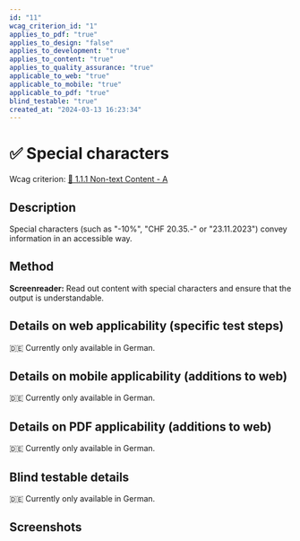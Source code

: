 ```yaml
---
id: "11"
wcag_criterion_id: "1"
applies_to_pdf: "true"
applies_to_design: "false"
applies_to_development: "true"
applies_to_content: "true"
applies_to_quality_assurance: "true"
applicable_to_web: "true"
applicable_to_mobile: "true"
applicable_to_pdf: "true"
blind_testable: "true"
created_at: "2024-03-13 16:23:34"
---
```


# ✅ Special characters

Wcag criterion: [📜 1.1.1 Non-text Content - A](..)

## Description

Special characters (such as "-10%", "CHF 20.35.-" or "23.11.2023") convey information in an accessible way.

## Method

**Screenreader:** Read out content with special characters and ensure that the output is understandable.

## Details on web applicability (specific test steps)

🇩🇪 Currently only available in German.

## Details on mobile applicability (additions to web)

🇩🇪 Currently only available in German.

## Details on PDF applicability (additions to web)

🇩🇪 Currently only available in German.

## Blind testable details

🇩🇪 Currently only available in German.

## Screenshots

